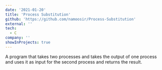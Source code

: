 ```yaml
---
date: '2021-01-20'
title: 'Process Substitution'
github: 'https://github.com/namoosir/Process-Substitution'
external: ''
tech:
  - C
company: ''
showInProjects: true
---
```


A program that takes two processes and takes the output of one process and uses it as input for the second process and returns the result.
